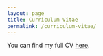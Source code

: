 ```yaml
---
layout: page
title: Curriculum Vitae
permalink: /curriculum-vitae/
---
```


You can find my full CV [here](../assets/resume_arthur_thuy.pdf).


